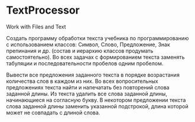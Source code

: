 ﻿# TextProcessor
Work with Files and Text

Создать программу обработки текста учебника по программированию с использованием классов:
Символ, Слово, Предложение, Знак препинания и др. (состав и иерархию классов продумать самостоятельно).
Во всех задачах с формированием текста заменять табуляции и последовательности пробелов одним пробелом.

Вывести все предложения заданного текста в порядке возрастания количества слов в каждом из них.
Во всех вопросительных предложениях текста найти и напечатать без повторений слова заданной длины.
Из текста удалить все слова заданной длины, начинающиеся на согласную букву.
В некотором предложении текста слова заданной длины заменить указанной подстрокой,
длина которой может не совпадать с длиной слова.

